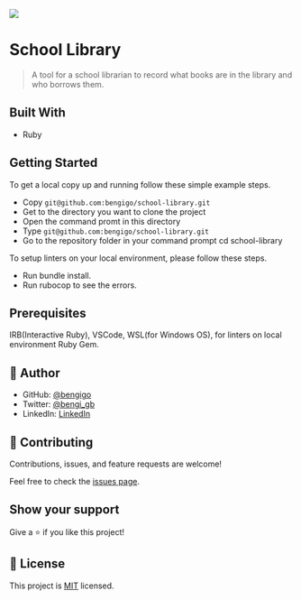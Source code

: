 ![](https://img.shields.io/badge/Microverse-blueviolet)

# School Library

> A tool for a school librarian to record what books are in the library and who borrows them.


## Built With

- Ruby


## Getting Started

To get a local copy up and running follow these simple example steps.

- Copy `git@github.com:bengigo/school-library.git`
- Get to the directory you want to clone the project
- Open the command promt in this directory
- Type `git@github.com:bengigo/school-library.git`
- Go to the repository folder in your command prompt cd school-library

To setup linters on your local environment, please follow these steps.

- Run bundle install. 
- Run rubocop to see the errors.

## Prerequisites

IRB(Interactive Ruby), VSCode, WSL(for Windows OS), for linters on local environment Ruby Gem.


## 👤 Author

- GitHub: [@bengigo](https://github.com/bengigo)
- Twitter: [@bengi_gb](https://twitter.com/bengi_gb)
- LinkedIn: [LinkedIn](https://www.linkedin.com/in/bengigenc/)

## 🤝 Contributing

Contributions, issues, and feature requests are welcome!

Feel free to check the [issues page](../../issues/).

## Show your support

Give a ⭐️ if you like this project!

## 📝 License

This project is [MIT](./MIT.md) licensed.